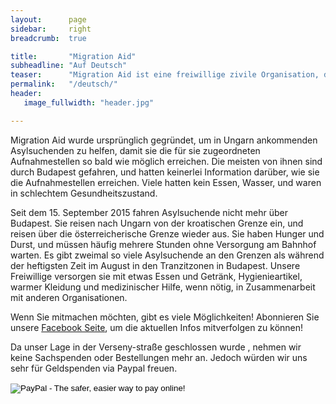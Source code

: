 ```yaml
---
layout:      page
sidebar:     right
breadcrumb:  true

title:       "Migration Aid"
subheadline: "Auf Deutsch"
teaser:      "Migration Aid ist eine freiwillige zivile Organisation, die den nach Ungarn kommenden Flüchtlingen hilft, die Flüchtlingslager zu erreichen oder weiterzufahren."
permalink:   "/deutsch/"
header:
   image_fullwidth: "header.jpg"

---
```


Migration Aid wurde ursprünglich gegründet, um in Ungarn ankommenden Asylsuchenden zu helfen, damit sie die für sie zugeordneten Aufnahmestellen so bald wie möglich erreichen. Die meisten von ihnen sind durch Budapest gefahren, und hatten keinerlei Information darüber, wie sie die Aufnahmestellen erreichen. Viele hatten kein Essen, Wasser, und waren in schlechtem Gesundheitszustand. 

Seit dem 15. September 2015 fahren Asylsuchende nicht mehr über Budapest. Sie reisen nach Ungarn von der kroatischen Grenze ein, und reisen über die österreicherische Grenze wieder aus. Sie haben Hunger und Durst, und müssen häufig mehrere Stunden ohne Versorgung am Bahnhof warten. Es gibt zweimal so viele Asylsuchende an den Grenzen als während der heftigsten Zeit im August in den Tranzitzonen in Budapest. Unsere Freiwillige versorgen sie mit etwas Essen und Getränk, Hygienieartikel, warmer Kleidung und medizinischer Hilfe, wenn nötig, in Zusammenarbeit mit anderen Organisationen. 

Wenn Sie mitmachen möchten, gibt es viele Möglichkeiten! Abonnieren Sie unsere [Facebook Seite](https://www.facebook.com/migrationaidhungary), um die aktuellen Infos mitverfolgen zu können!


Da unser Lage in der Verseny-straße geschlossen wurde , nehmen wir keine Sachspenden oder Bestellungen mehr an. Jedoch würden wir uns sehr für Geldspenden via Paypal freuen.



<form action="https://www.paypal.com/cgi-bin/webscr" method="post" target="_top">
<input type="hidden" name="cmd" value="_s-xclick">
<input type="hidden" name="hosted_button_id" value="43CN4MWABH62J">
<input type="image" src="https://www.paypalobjects.com/en_US/i/btn/btn_donateCC_LG.gif" border="0" name="submit" alt="PayPal - The safer, easier way to pay online!">
<img alt="" border="0" src="https://www.paypalobjects.com/en_US/i/scr/pixel.gif" width="1" height="1">
</form>
